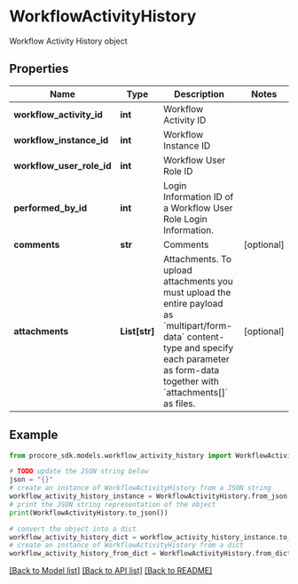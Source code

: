 # WorkflowActivityHistory

Workflow Activity History object

## Properties

Name | Type | Description | Notes
------------ | ------------- | ------------- | -------------
**workflow_activity_id** | **int** | Workflow Activity ID | 
**workflow_instance_id** | **int** | Workflow Instance ID | 
**workflow_user_role_id** | **int** | Workflow User Role ID | 
**performed_by_id** | **int** | Login Information ID of a Workflow User Role Login Information. | 
**comments** | **str** | Comments | [optional] 
**attachments** | **List[str]** | Attachments. To upload attachments you must upload the entire payload as &#x60;multipart/form-data&#x60; content-type and specify each parameter as form-data together with &#x60;attachments[]&#x60; as files. | [optional] 

## Example

```python
from procore_sdk.models.workflow_activity_history import WorkflowActivityHistory

# TODO update the JSON string below
json = "{}"
# create an instance of WorkflowActivityHistory from a JSON string
workflow_activity_history_instance = WorkflowActivityHistory.from_json(json)
# print the JSON string representation of the object
print(WorkflowActivityHistory.to_json())

# convert the object into a dict
workflow_activity_history_dict = workflow_activity_history_instance.to_dict()
# create an instance of WorkflowActivityHistory from a dict
workflow_activity_history_from_dict = WorkflowActivityHistory.from_dict(workflow_activity_history_dict)
```
[[Back to Model list]](../README.md#documentation-for-models) [[Back to API list]](../README.md#documentation-for-api-endpoints) [[Back to README]](../README.md)


